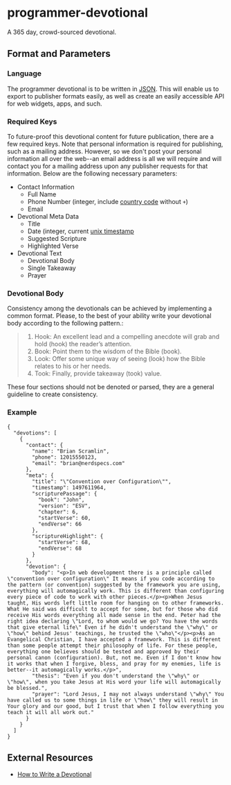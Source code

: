 # programmer-devotional
A 365 day, crowd-sourced devotional.
## Format and Parameters
### Language
The programmer devotional is to be written in [JSON](https://www.tutorialspoint.com/json/json_quick_guide.htm). This will enable us to export to publisher formats easily, as well as create an easily accessible API for web widgets, apps, and such.
### Required Keys
To future-proof this devotional content for future publication, there are a few required keys. Note that personal information is required for publishing, such as a mailing address. However, so we don't post your personal information all over the web--an email address is all we will require and will contact you for a mailing address upon any publisher requests for that information. Below are the following necessary parameters:
* Contact Information
  * Full Name
  * Phone Number (integer, include [country code](https://faq.whatsapp.com/en/iphone/21016748) without `+`)
  * Email
* Devotional Meta Data
  * Title
  * Date (integer, current [unix timestamp](http://www.unixtimestamp.com/)
  * Suggested Scripture
  * Highlighted Verse
* Devotional Text
  * Devotional Body
  * Single Takeaway
  * Prayer
### Devotional Body
Consistency among the devotionals can be achieved by implementing a common format. Please, to the best of your ability write your devotional body according to the following pattern.:

> 1. Hook: An excellent lead and a compelling anecdote will grab and hold (hook) the reader’s attention.
> 2. Book: Point them to the wisdom of the Bible (book).
> 3. Look: Offer some unique way of seeing (look) how the Bible relates to his or her needs.
> 4. Took: Finally, provide takeaway (took) value.

These four sections should not be denoted or parsed, they are a general guideline to create consistency. 
### Example
```
{
  "devotions": [
    {
      "contact": {
        "name": "Brian Scramlin",
        "phone": 12015550123,
        "email": "brian@nerdspecs.com"
      },
      "meta": {
        "title": "\"Convention over Configuration\"",
        "timestamp": 1497611964,
        "scripturePassage": {
          "book": "John",
          "version": "ESV",
          "chapter": 6,
          "startVerse": 60,
          "endVerse": 66
        },
        "scriptureHighlight": {
          "startVerse": 68,
          "endVerse": 68
        }
      },
      "devotion": {
        "body": "<p>In web development there is a principle called \"convention over configuration\" It means if you code according to the pattern (or convention) suggested by the framework you are using, everything will automagically work. This is different than configuring every piece of code to work with other pieces.</p><p>When Jesus taught, His words left little room for hanging on to other frameworks. What He said was difficult to accept for some, but for those who did receive His words everything all made sense in the end. Peter had the right idea declaring \"Lord, to whom would we go? You have the words that give eternal life\" Even if he didn't understand the \"why\" or \"how\" behind Jesus' teachings, he trusted the \"who\"</p><p>As an Evangelical Christian, I have accepted a framework. This is different than some people attempt their philosophy of life. For these people, everything one believes should be tested and approved by their personal canon (configuration). But, not me. Even if I don't know how it works that when I forgive, bless, and pray for my enemies, life is better--it automagically works.</p>",
        "thesis": "Even if you don't understand the \"why\" or \"how\", when you take Jesus at His word your life will automagically be blessed.",
        "prayer": "Lord Jesus, I may not always understand \"why\" You have called us to some things in life or \"how\" they will result in Your glory and our good, but I trust that when I follow everything you teach it will all work out."
      }
    }
  ]
}
```
## External Resources
* [How to Write a Devotional](https://www.jerryjenkins.com/how-to-write-a-devotional/)
